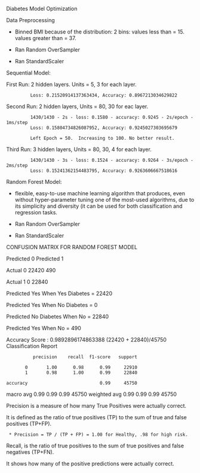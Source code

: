 Diabetes Model Optimization

Data Preprocessing

* Binned BMI because of the distribution:
   2 bins:
         values less than = 15.
         values greater than = 37.
         
* Ran Random OverSampler

* Ran StandardScaler


Sequential Model:

First Run:  2 hidden layers.  Units = 5, 3  for each layer.  
        
             Loss: 0.21520914137363434, Accuracy: 0.8967213034629822
            
            
Second Run:  2 hidden layers, Units = 80, 30 for eac layer.

             1430/1430 - 2s - loss: 0.1580 - accuracy: 0.9245 - 2s/epoch - 1ms/step
             Loss: 0.15804734826087952, Accuracy: 0.9245027303695679

             Left Epoch = 50.  Increasing to 100. No better result.
             
Third Run:   3 hidden layers, Units = 80, 30, 4  for each layer.

             1430/1430 - 3s - loss: 0.1524 - accuracy: 0.9264 - 3s/epoch - 2ms/step
             Loss: 0.15241362154483795, Accuracy: 0.9263606667518616


Random Forest Model:

 * flexible, easy-to-use machine learning algorithm that produces, even without hyper-parameter tuning
   one of the most-used algorithms, due to its simplicity and diversity (it can be used for both 
   classification and regression tasks.

* Ran Random OverSampler

* Ran StandardScaler

CONFUSION MATRIX FOR RANDOM FOREST MODEL

Predicted 0    Predicted 1

Actual 0    22420      490

Actual 1    0        22840

Predicted Yes When Yes Diabetes =  22420 

Predicted Yes When No Diabetes  =      0

Predicted No Diabetes When No   =  22840 

Predicted Yes When No           =    490

Accuracy Score : 0.9892896174863388    (22420 + 22840)/45750
Classification Report


              precision    recall  f1-score   support

           0       1.00      0.98      0.99     22910
           1       0.98      1.00      0.99     22840

    accuracy                           0.99     45750
   macro avg       0.99      0.99      0.99     45750
weighted avg       0.99      0.99      0.99     45750

Precision is a measure of how many True Positives were actually correct.

It is defined as the ratio of true positives (TP) to the sum of true and false positives (TP+FP).

     * Precision = TP / (TP + FP) = 1.00 for Healthy, .98 for high risk.

Recall, is the ratio of true positives to the sum of true positives and false negatives (TP+FN). 

It shows how many of the positive predictions were actually correct.





